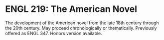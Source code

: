 # ENGL 219: The American Novel

The development of the American novel from the late 18th century through the 20th century. May proceed chronologically or thematically. Previously offered as ENGL 347. Honors version available.